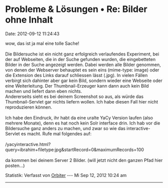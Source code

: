 Probleme & Lösungen • Re: Bilder ohne Inhalt
============================================

Date: 2012-09-12 11:24:43

wow, das ist ja mal eine tolle Sache!\
\
Die Bildersuche ist ein nicht ganz erfolgreich verlaufendes Experiment,
bei der auf Webseiten, die in der Suche gefunden wurden, die
eingebetteten Bilder in der Suche angezeigt werden. Dabei werden alle
Bilder genommen, von denen der Webserver behauptet es sein eins
(mime-type: image) oder die Extension des Links darauf schliessen lässt
(.jpg). In vielen Fällen verbirgt sich dahinter aber gar kein Bild,
sondern wieder eine Webseite oder eine Weiterleitung. Der
Thumbnail-Erzeuger kann dann auch kein Bild machen und liefert dann eben
nichts.\
Andererseits sieht es bei deinem Screenshot so aus, als würde das
Thumbnail-Servlet gar nichts liefern wollen. Ich habe diesen Fall hier
nicht reproduzieren können.\
\
Ich habe den Eindruck, ihr habt da eine uralte YaCy Version laufen (also
mehrere Monate), denn es hat noch kein Solr interface drin. Ich hab vor
die Bildersuche ganz anders zu machen, und zwar so wie das
interactive-Servlet es macht. Rufe mal folgendes auf:\
\
/yacyinteractive.html?query=ibrahim+filetype:jpg&startRecord=0&maximumRecords=100\
\
da kommen bei deinem Server 2 Bilder. (will jetzt nicht den ganzen Pfad
hier posten\...)

Statistik: Verfasst von
[Orbiter](http://forum.yacy-websuche.de/memberlist.php?mode=viewprofile&u=2)
--- Mi Sep 12, 2012 10:24 am

------------------------------------------------------------------------
